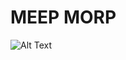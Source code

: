 # MEEP MORP

![Alt Text](https://uploads.dailydot.com/2024/09/alien-cult-1.jpg?auto=compress&fm=pjpg)

